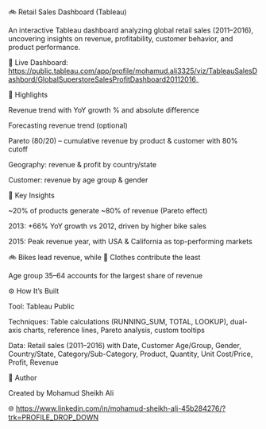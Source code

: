 🚲 Retail Sales Dashboard (Tableau)

An interactive Tableau dashboard analyzing global retail sales (2011–2016), uncovering insights on revenue, profitability, customer behavior, and product performance.

🔗 Live Dashboard: https://public.tableau.com/app/profile/mohamud.ali3325/viz/TableauSalesDashbord/GlobalSuperstoreSalesProfitDashboard20112016_

📌 Highlights

Revenue trend with YoY growth % and absolute difference

Forecasting revenue trend (optional)

Pareto (80/20) – cumulative revenue by product & customer with 80% cutoff

Geography: revenue & profit by country/state

Customer: revenue by age group & gender

🔑 Key Insights

~20% of products generate ~80% of revenue (Pareto effect)

2013: +66% YoY growth vs 2012, driven by higher bike sales

2015: Peak revenue year, with USA & California as top-performing markets

🚲 Bikes lead revenue, while 👕 Clothes contribute the least

Age group 35–64 accounts for the largest share of revenue



⚙️ How It’s Built

Tool: Tableau Public

Techniques: Table calculations (RUNNING_SUM, TOTAL, LOOKUP), dual-axis charts, reference lines, Pareto analysis, custom tooltips

Data: Retail sales (2011–2016) with Date, Customer Age/Group, Gender, Country/State, Category/Sub-Category, Product, Quantity, Unit Cost/Price, Profit, Revenue

👤 Author

Created by Mohamud Sheikh Ali

🌐 
https://www.linkedin.com/in/mohamud-sheikh-ali-45b284276/?trk=PROFILE_DROP_DOWN

